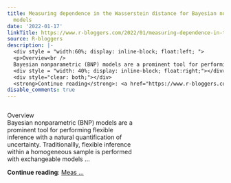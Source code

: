 ```yaml
---
title: Measuring dependence in the Wasserstein distance for Bayesian nonparametric
  models
date: '2022-01-17'
linkTitle: https://www.r-bloggers.com/2022/01/measuring-dependence-in-the-wasserstein-distance-for-bayesian-nonparametric-models/
source: R-bloggers
description: |-
  <div style = "width:60%; display: inline-block; float:left; ">
  <p>Overview<br />
  Bayesian nonparametric (BNP) models are a prominent tool for performing flexible inference with a natural quantification of uncertainty. Traditionallly, flexible inference within a homogeneous sample is performed with exchangeable models ...</p></div>
  <div style = "width: 40%; display: inline-block; float:right;"></div>
  <div style="clear: both;"></div>
  <strong>Continue reading</strong>: <a href="https://www.r-bloggers.com/2022/01/measuring-dependence-in-the-wasserstein-distance-for-bayesian-nonparametric-models/">Meas ...
disable_comments: true
---
```

<div style = "width:60%; display: inline-block; float:left; ">
<p>Overview<br />
Bayesian nonparametric (BNP) models are a prominent tool for performing flexible inference with a natural quantification of uncertainty. Traditionallly, flexible inference within a homogeneous sample is performed with exchangeable models ...</p></div>
<div style = "width: 40%; display: inline-block; float:right;"></div>
<div style="clear: both;"></div>
<strong>Continue reading</strong>: <a href="https://www.r-bloggers.com/2022/01/measuring-dependence-in-the-wasserstein-distance-for-bayesian-nonparametric-models/">Meas ...